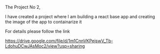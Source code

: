The Project No 2,

I have created a project where I am building a react base app and 
creating the image of the app to containarize it

For details please follow the link

https://drive.google.com/file/d/1m1CnnVKPejswV_Tb-LdohuDCwJAsMoc2/view?usp=sharing
